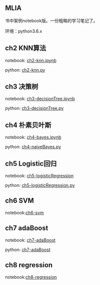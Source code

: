 ##  MLIA

书中案例notebook版。一份粗略的学习笔记了。

环境：python3.6.x

## ch2 KNN算法

notebook: [ch2-knn.ipynb](./ch2/ch2-knn.ipynb)

python: [ch2-knn.py](./ch2/ch2-knn.py)

## ch3 决策树

notebook: [ch3-decisionTree.ipynb](./ch3/ch3-decisionTree.ipynb)

python: [ch3-decisionTree.py](./ch3/ch3-decisionTree.py)

 ## ch4 朴素贝叶斯

notebook: [ch4-bayes.ipynb](./ch4/ch4-bayes.ipynb)

python: [ch4-naiveBayes.py](./ch4/ch4-naiveBayes.py)

## ch5 Logistic回归

notebook: [ch5-logisticRegression](./ch5/ch5-logisticRegression.ipynb)

python: [ch5-logisticRegression.py](./ch5/ch5-logisticRegression.py)

## ch6 SVM

notebook:[ch6-svm](./ch6/ch6-svm.ipynb)



## ch7 adaBoost

notebook: [ch7-adaBoost](./ch7/ch7-adaBoost.ipynb)

python: [ch7-adaBoost](./ch7/ch7-adaBoost.py)

## ch8 regression

notebook:[ch8-regression](ch8-regression.ipynb)



